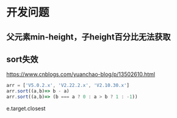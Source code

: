# 开发问题

## 父元素min-height，子height百分比无法获取

## sort失效

<https://www.cnblogs.com/yuanchao-blog/p/13502610.html>

```js
arr = ['V5.0.2.x', 'V2.22.2.x', 'V2.10.30.x']
arr.sort((a,b)=> b - a)
arr.sort((a,b)=> (b === a ? 0 : a > b ? 1 : -1))
```

e.target.closest
